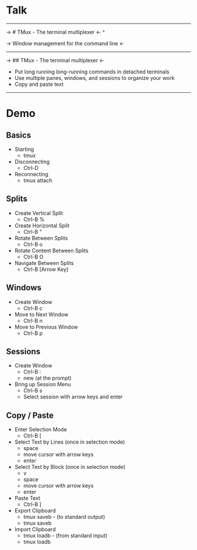 # Talk

---

-> # TMux - The terminal multiplexer <-
^


-> Window management for the command line <-

---

-> ## TMux - The terminal multiplexer <-

* Put long running long-running commands in detached terminals
* Use multiple panes, windows, and sessions to organize your work
* Copy and paste text

---

# Demo

## Basics

* Starting
    - tmux
* Disconnecting
    - Ctrl-D
* Reconnecting
    - tmux attach

## Splits

* Create Vertical Split
    - Ctrl-B %
* Create Horizontal Split
    - Ctrl-B "
* Rotate Between Splits
    - Ctrl-B o
* Rotate Content Between Splits
    - Ctrl-B O
* Navigate Between Splits
    - Ctrl-B [Arrow Key]

## Windows 

* Create Window
    - Ctrl-B c
* Move to Next Window
    - Ctrl-B n
* Move to Previous Window
    - Ctrl-B p

## Sessions 

* Create Window
    - Ctrl-B :
    - new (at the prompt)
* Bring up Session Menu
    - Ctrl-B s
    - Select session with arrow keys and enter

## Copy / Paste 

* Enter Selection Mode 
    - Ctrl-B [
* Select Text by Lines (once in selection mode)
    - space
    - move cursor with arrow keys
    - enter
* Select Text by Block (once in selection mode)
    - v 
    - space
    - move cursor with arrow keys
    - enter
* Paste Text
    - Ctrl-B ]
* Export Clipboard
    - tmux saveb - (to standard output)
    - tmux saveb <filename>
* Import Clipboard
    - tmux loadb - (from standard input)
    - tmux loadb <filename>

